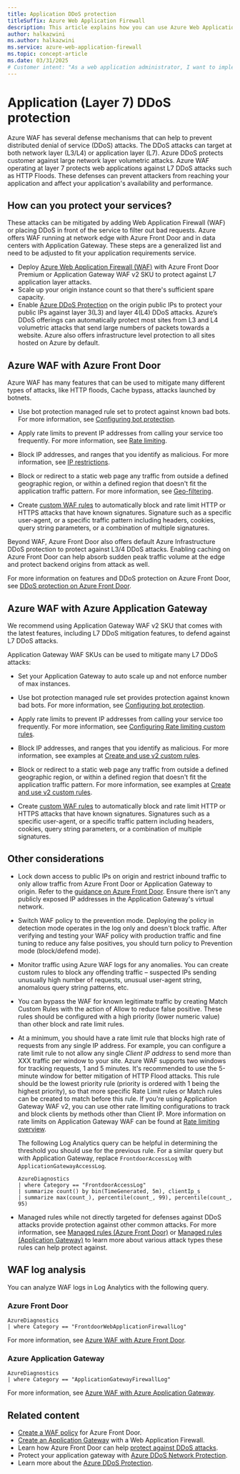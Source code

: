 ```yaml
---
title: Application DDoS protection
titleSuffix: Azure Web Application Firewall
description: This article explains how you can use Azure Web Application Firewall with Azure Front Door or Azure Application Gateway to protect your web applications against application layer DDoS attacks.
author: halkazwini
ms.author: halkazwini
ms.service: azure-web-application-firewall
ms.topic: concept-article
ms.date: 03/31/2025
# Customer intent: "As a web application administrator, I want to implement layers of DDoS protection through a Web Application Firewall and Azure services, so that I can ensure my applications remain available and performant against various DDoS attack vectors."
---
```


# Application (Layer 7) DDoS protection

Azure WAF has several defense mechanisms that can help to prevent distributed denial of service (DDoS) attacks. The DDoS attacks can target at both network layer (L3/L4) or application layer (L7). Azure DDoS protects customer against large network layer volumetric attacks. Azure WAF operating at layer 7 protects web applications against L7 DDoS attacks such as HTTP Floods. These defenses can prevent attackers from reaching your application and affect your application's availability and performance.

## How can you protect your services?

These attacks can be mitigated by adding Web Application Firewall (WAF) or placing DDoS in front of the service to filter out bad requests. Azure offers WAF running at network edge with Azure Front Door and in data centers with Application Gateway. These steps are a generalized list and need to be adjusted to fit your application requirements service.

* Deploy [Azure Web Application Firewall (WAF)](../overview.md) with Azure Front Door Premium or Application Gateway WAF v2 SKU to protect against L7 application layer attacks.  
* Scale up your origin instance count so that there's sufficient spare capacity.
* Enable [Azure DDoS Protection](../../ddos-protection/ddos-protection-overview.md) on the origin public IPs to protect your public IPs against layer 3(L3) and layer 4(L4) DDoS attacks. Azure’s DDoS offerings can automatically protect most sites from L3 and L4 volumetric attacks that send large numbers of packets towards a website. Azure also offers infrastructure level protection to all sites hosted on Azure by default.

## Azure WAF with Azure Front Door

Azure WAF has many features that can be used to mitigate many different types of attacks, like HTTP floods, Cache bypass, attacks launched by botnets.

* Use bot protection managed rule set to protect against known bad bots. For more information, see [Configuring bot protection](../afds/waf-front-door-policy-configure-bot-protection.md).

* Apply rate limits to prevent IP addresses from calling your service too frequently. For more information, see [Rate limiting](../afds/waf-front-door-rate-limit.md).

* Block IP addresses, and ranges that you identify as malicious. For more information, see [IP restrictions](../afds/waf-front-door-configure-ip-restriction.md).

* Block or redirect to a static web page any traffic from outside a defined geographic region, or within a defined region that doesn't fit the application traffic pattern. For more information, see [Geo-filtering](../afds/waf-front-door-geo-filtering.md).

* Create [custom WAF rules](../afds/waf-front-door-custom-rules.md) to automatically block and rate limit HTTP or HTTPS attacks that have known signatures. Signature such as a specific user-agent, or a specific traffic pattern including headers, cookies, query string parameters, or a combination of multiple signatures.

Beyond WAF, Azure Front Door also offers default Azure Infrastructure DDoS protection to protect against L3/4 DDoS attacks. Enabling caching on Azure Front Door can help absorb sudden peak traffic volume at the edge and protect backend origins from attack as well. 

For more information on features and DDoS protection on Azure Front Door, see [DDoS protection on Azure Front Door](../../frontdoor/front-door-ddos.md).

## Azure WAF with Azure Application Gateway

We recommend using Application Gateway WAF v2 SKU that comes with the latest features, including L7 DDoS mitigation features, to defend against L7 DDoS attacks.  

Application Gateway WAF SKUs can be used to mitigate many L7 DDoS attacks:

* Set your Application Gateway to auto scale up and not enforce number of max instances.

* Use bot protection managed rule set provides protection against known bad bots. For more information, see [Configuring bot protection](../ag/bot-protection.md).

* Apply rate limits to prevent IP addresses from calling your service too frequently. For more information, see [Configuring Rate limiting custom rules](../ag/rate-limiting-configure.md).

* Block IP addresses, and ranges that you identify as malicious. For more information, see examples at [Create and use v2 custom rules](../ag/create-custom-waf-rules.md).

* Block or redirect to a static web page any traffic from outside a defined geographic region, or within a defined region that doesn't fit the application traffic pattern. For more information, see examples at [Create and use v2 custom rules](../ag/create-custom-waf-rules.md).

* Create [custom WAF rules](../ag/configure-waf-custom-rules.md) to automatically block and rate limit HTTP or HTTPS attacks that have known signatures. Signatures such as a specific user-agent, or a specific traffic pattern including headers, cookies, query string parameters, or a combination of multiple signatures.

## Other considerations

* Lock down access to public IPs on origin and restrict inbound traffic to only allow traffic from Azure Front Door or Application Gateway to origin. Refer to the [guidance on Azure Front Door](../../frontdoor/front-door-faq.yml#what-are-the-steps-to-restrict-the-access-to-my-backend-to-only-azure-front-door-). Ensure there isn't any publicly exposed IP addresses in the Application Gateway's virtual network.

* Switch WAF policy to the prevention mode. Deploying the policy in detection mode operates in the log only and doesn't block traffic. After verifying and testing your WAF policy with production traffic and fine tuning to reduce any false positives, you should turn policy to Prevention mode (block/defend mode). 

* Monitor traffic using Azure WAF logs for any anomalies. You can create custom rules to block any offending traffic – suspected IPs sending unusually high number of requests, unusual user-agent string, anomalous query string patterns, etc.

* You can bypass the WAF for known legitimate traffic by creating Match Custom Rules with the action of Allow to reduce false positive. These rules should be configured with a high priority (lower numeric value) than other block and rate limit rules.

* At a minimum, you should have a rate limit rule that blocks high rate of requests from any single IP address. For example, you can configure a rate limit rule to not allow any single *Client IP address* to send more than XXX traffic per window to your site. Azure WAF supports two windows for tracking requests, 1 and 5 minutes. It's recommended to use the 5-minute window for better mitigation of HTTP Flood attacks. This rule should be the lowest priority rule (priority is ordered with 1 being the highest priority), so that more specific Rate Limit rules or Match rules can be created to match before this rule. If you're using Application Gateway WAF v2, you can use other rate limiting configurations to track and block clients by methods other than Client IP. More information on rate limits on Application Gateway WAF can be found at [Rate limiting overview](../ag/rate-limiting-overview.md).

    The following Log Analytics query can be helpful in determining the threshold you should use for the previous rule. For a similar query but with Application Gateway, replace `FrontdoorAccessLog` with `ApplicationGatewayAccessLog`.

    ```
    AzureDiagnostics
    | where Category == "FrontdoorAccessLog"
    | summarize count() by bin(TimeGenerated, 5m), clientIp_s
    | summarize max(count_), percentile(count_, 99), percentile(count_, 95)
    ```

* Managed rules while not directly targeted for defenses against DDoS attacks provide protection against other common attacks. For more information, see [Managed rules (Azure Front Door)](../afds/waf-front-door-drs.md) or [Managed rules (Application Gateway)](../ag/application-gateway-crs-rulegroups-rules.md) to learn more about various attack types these rules can help protect against.

## WAF log analysis

You can analyze WAF logs in Log Analytics with the following query.

### Azure Front Door

```
AzureDiagnostics
| where Category == "FrontdoorWebApplicationFirewallLog"
```

For more information, see [Azure WAF with Azure Front Door](../afds/waf-front-door-monitor.md).

### Azure Application Gateway

```
AzureDiagnostics
| where Category == "ApplicationGatewayFirewallLog"
```

For more information, see [Azure WAF with Azure Application Gateway](../ag/web-application-firewall-logs.md).

## Related content

* [Create a WAF policy](../afds/waf-front-door-create-portal.md) for Azure Front Door.
* [Create an Application Gateway](../ag/application-gateway-web-application-firewall-portal.md) with a Web Application Firewall.
* Learn how Azure Front Door can help [protect against DDoS attacks](../../frontdoor/front-door-ddos.md).
* Protect your application gateway with [Azure DDoS Network Protection](../../application-gateway/tutorial-protect-application-gateway-ddos.md).
* Learn more about the [Azure DDoS Protection](../../ddos-protection/ddos-protection-overview.md).

